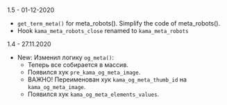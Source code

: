 1.5 - 01-12-2020
- `get_term_meta()` for meta_robots(). Simplify the code of meta_robots().
- Hook `kama_meta_robots_close` renamed to `kama_meta_robots`

1.4 - 27.11.2020
- New: Изменил логику `og_meta()`:
    - Теперь все собирается в массив. 
    - Появился хук `pre_kama_og_meta_image`. 
    - ВАЖНО! Переименован хук `kama_og_meta_thumb_id` на `kama_og_meta_image`. 
    - Появился хук `kama_og_meta_elements_values`.
